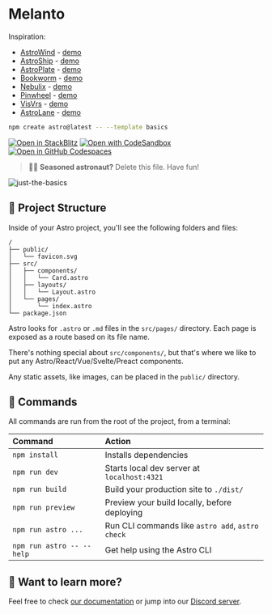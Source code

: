 # Melanto

Inspiration:

- [AstroWind](https://github.com/onwidget/astrowind) - [demo](https://astrowind.vercel.app/)
- [AstroShip](https://github.com/surjithctly/astroship) - [demo](https://astroship.web3templates.com/)
- [AstroPlate](https://github.com/zeon-studio/astroplate) - [demo](https://astroplate.netlify.app/)
- [Bookworm](https://github.com/themefisher/bookworm-light-astro) - [demo](https://bookworm-light-astro.vercel.app/)
- [Nebulix](https://github.com/unfolding-io/nebulix) - [demo](https://nebulix.unfolding.io/)
- [Pinwheel](https://github.com/themefisher/pinwheel-astro) - [demo](https://pinwheel-astro.vercel.app/)
- [VisVrs](https://github.com/isooosi/VisVrs) - [demo](https://visvrs.vercel.app/)
- [AstroLane](https://github.com/christian-luntok/astro-lane) - [demo](https://www.astro-lane.avenuelabs.co/)

```sh
npm create astro@latest -- --template basics
```

[![Open in StackBlitz](https://developer.stackblitz.com/img/open_in_stackblitz.svg)](https://stackblitz.com/github/withastro/astro/tree/latest/examples/basics)
[![Open with CodeSandbox](https://assets.codesandbox.io/github/button-edit-lime.svg)](https://codesandbox.io/p/sandbox/github/withastro/astro/tree/latest/examples/basics)
[![Open in GitHub Codespaces](https://github.com/codespaces/badge.svg)](https://codespaces.new/withastro/astro?devcontainer_path=.devcontainer/basics/devcontainer.json)

> 🧑‍🚀 **Seasoned astronaut?** Delete this file. Have fun!

![just-the-basics](https://github.com/withastro/astro/assets/2244813/a0a5533c-a856-4198-8470-2d67b1d7c554)

## 🚀 Project Structure

Inside of your Astro project, you'll see the following folders and files:

```text
/
├── public/
│   └── favicon.svg
├── src/
│   ├── components/
│   │   └── Card.astro
│   ├── layouts/
│   │   └── Layout.astro
│   └── pages/
│       └── index.astro
└── package.json
```

Astro looks for `.astro` or `.md` files in the `src/pages/` directory. Each page is exposed as a route based on its file name.

There's nothing special about `src/components/`, but that's where we like to put any Astro/React/Vue/Svelte/Preact components.

Any static assets, like images, can be placed in the `public/` directory.

## 🧞 Commands

All commands are run from the root of the project, from a terminal:

| Command                   | Action                                           |
| :------------------------ | :----------------------------------------------- |
| `npm install`             | Installs dependencies                            |
| `npm run dev`             | Starts local dev server at `localhost:4321`      |
| `npm run build`           | Build your production site to `./dist/`          |
| `npm run preview`         | Preview your build locally, before deploying     |
| `npm run astro ...`       | Run CLI commands like `astro add`, `astro check` |
| `npm run astro -- --help` | Get help using the Astro CLI                     |

## 👀 Want to learn more?

Feel free to check [our documentation](https://docs.astro.build) or jump into our [Discord server](https://astro.build/chat).

